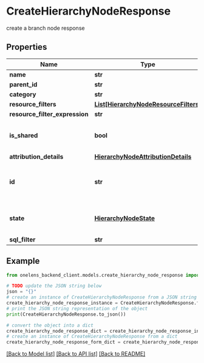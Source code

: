 # CreateHierarchyNodeResponse

create a branch node response

## Properties

Name | Type | Description | Notes
------------ | ------------- | ------------- | -------------
**name** | **str** |  | 
**parent_id** | **str** |  | 
**category** | **str** |  | 
**resource_filters** | [**List[HierarchyNodeResourceFilters]**](HierarchyNodeResourceFilters.md) |  | [optional] 
**resource_filter_expression** | **str** |  | [optional] 
**is_shared** | **bool** | is this node a shared node or not. | [optional] [default to False]
**attribution_details** | [**HierarchyNodeAttributionDetails**](HierarchyNodeAttributionDetails.md) |  | [optional] 
**id** | **str** | The unique identifier of the hierarchy node. | 
**state** | [**HierarchyNodeState**](HierarchyNodeState.md) | The state of the hierarchy node. | 
**sql_filter** | **str** |  | [optional] 

## Example

```python
from onelens_backend_client.models.create_hierarchy_node_response import CreateHierarchyNodeResponse

# TODO update the JSON string below
json = "{}"
# create an instance of CreateHierarchyNodeResponse from a JSON string
create_hierarchy_node_response_instance = CreateHierarchyNodeResponse.from_json(json)
# print the JSON string representation of the object
print(CreateHierarchyNodeResponse.to_json())

# convert the object into a dict
create_hierarchy_node_response_dict = create_hierarchy_node_response_instance.to_dict()
# create an instance of CreateHierarchyNodeResponse from a dict
create_hierarchy_node_response_form_dict = create_hierarchy_node_response.from_dict(create_hierarchy_node_response_dict)
```
[[Back to Model list]](../README.md#documentation-for-models) [[Back to API list]](../README.md#documentation-for-api-endpoints) [[Back to README]](../README.md)


